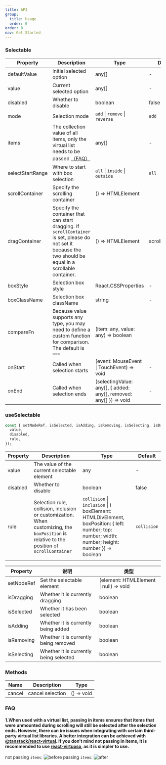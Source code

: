 ```yaml
---
title: API
group:
  title: Usage
  order: 0
order: 0
nav: Get Started
---
```


### Selectable

| Property         | Description                                                                                                                                                 | Type                                                              | Default         |
| ---------------- | ----------------------------------------------------------------------------------------------------------------------------------------------------------- | ----------------------------------------------------------------- | --------------- |
| defaultValue     | Initial selected option                                                                                                                                     | any[]                                                             | -               |
| value            | Current selected option                                                                                                                                     | any[]                                                             | -               |
| disabled         | Whether to disable                                                                                                                                          | boolean                                                           | false           |
| mode             | Selection mode                                                                                                                                              | `add` \| `remove` \| `reverse`                                    | `add`           |
| items            | The collection value of all items, only the virtual list needs to be passed [（FAQ）](#faq)                                                                 | any[]                                                             | -               |
| selectStartRange | Where to start with box selection                                                                                                                           | `all` \| `inside` \| `outside`                                    | `all`           |
| scrollContainer  | Specify the scrolling container                                                                                                                             | () => HTMLElement                                                 |
| dragContainer    | Specify the container that can start dragging. If `scrollContainer` is set, please do not set it because the two should be equal in a scrollable container. | () => HTMLElement                                                 | scrollContainer |
| boxStyle         | Selection box style                                                                                                                                         | React.CSSProperties                                               | -               |
| boxClassName     | Selection box className                                                                                                                                     | string                                                            | -               |
| compareFn        | Because value supports any type, you may need to define a custom function for comparison. The default is `===`                                              | (item: any, value: any) => boolean                                |
| onStart          | Called when selection starts                                                                                                                                | (event: MouseEvent \| TouchEvent) => void                         | -               |
| onEnd            | Called when selection ends                                                                                                                                  | (selectingValue: any[], { added: any[], removed: any[] }) => void | -               |

### useSelectable

```typescript
const { setNodeRef, isSelected, isAdding, isRemoving, isSelecting, isDragging } = useSelectable({
  value,
  disabled,
  rule,
});
```

| Property | Description                                                                                                                                 | Type                                                                                                                                              | Default     |
| -------- | ------------------------------------------------------------------------------------------------------------------------------------------- | ------------------------------------------------------------------------------------------------------------------------------------------------- | ----------- |
| value    | The value of the current selectable element                                                                                                 | any                                                                                                                                               | -           |
| disabled | Whether to disable                                                                                                                          | boolean                                                                                                                                           | false       |
| rule     | Selection rule, collision, inclusion or customization. When customizing, the `boxPosition` is relative to the position of `scrollContainer` | `collision` \| `inclusion` \| ( boxElement: HTMLDivElement, boxPosition: { left: number; top: number; width: number; height: number }) => boolean | `collision` |
|          |

| Property    | 说明                                   | 类型                                   |
| ----------- | -------------------------------------- | -------------------------------------- |
| setNodeRef  | Set the selectable element             | (element: HTMLElement \| null) => void |
| isDragging  | Whether it is currently dragging       | boolean                                |
| isSelected  | Whether it has been selected           | boolean                                |
| isAdding    | Whether it is currently being added    | boolean                                |
| isRemoving  | Whether it is currently being removed  | boolean                                |
| isSelecting | Whether it is currently being selected | boolean                                |

### Methods

| Name   | Description      | Type       |
| ------ | ---------------- | ---------- |
| cancel | cancel selection | () => void |

### FAQ

#### 1.When used with a virtual list, passing in items ensures that items that were unmounted during scrolling will still be selected after the selection ends. However, there can be issues when integrating with certain third-party virtual list libraries. A better integration can be achieved with [@tanstack/react-virtual](https://github.com/TanStack/virtual). If you don't mind not passing in items, it is recommended to use [react-virtuoso](https://github.com/petyosi/react-virtuoso), as it is simpler to use.

not passing `items`:
![before](https://github.com/user-attachments/assets/4ec33cb8-adf5-44da-8573-9e69486c8cb2)
passing `items`:
![after](https://github.com/user-attachments/assets/fd60faad-321d-46a4-8aec-c6bda2df2eb1)
